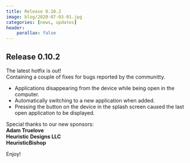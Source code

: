```yaml
---
title: Release 0.10.2
image: blog/2020-07-03-01.jpg
categories: [news, updates]
header:
    parallax: false
---
```


## Release 0.10.2

The latest hotfix is out!<br />
Containing a couple of fixes for bugs reported by the communitty.

* Applications disappearing from the device while being open in the computer.
* Automatically switching to a new application when added.
* Pressing the button on the device in the splash screen caused the last open application to be displayed.

Special thanks to our new sponsors:<br />
**Adam Truelove**<br />
**Heuristic Designs LLC**<br />
**HeuristicBishop**<br />

Enjoy!
